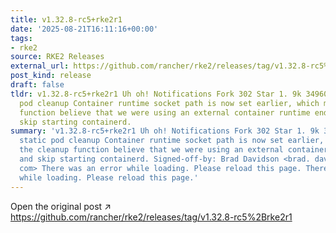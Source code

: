 ```yaml
---
title: v1.32.8-rc5+rke2r1
date: '2025-08-21T16:11:16+00:00'
tags:
- rke2
source: RKE2 Releases
external_url: https://github.com/rancher/rke2/releases/tag/v1.32.8-rc5%2Brke2r1
post_kind: release
draft: false
tldr: v1.32.8-rc5+rke2r1 Uh oh! Notifications Fork 302 Star 1. 9k 34960df Fix static
  pod cleanup Container runtime socket path is now set earlier, which made the cleanup
  function believe that we were using an external container runtime endpoint, and
  skip starting containerd.
summary: 'v1.32.8-rc5+rke2r1 Uh oh! Notifications Fork 302 Star 1. 9k 34960df Fix
  static pod cleanup Container runtime socket path is now set earlier, which made
  the cleanup function believe that we were using an external container runtime endpoint,
  and skip starting containerd. Signed-off-by: Brad Davidson <brad. davidson@rancher.
  com> There was an error while loading. Please reload this page. There was an error
  while loading. Please reload this page.'
---
```

Open the original post ↗ https://github.com/rancher/rke2/releases/tag/v1.32.8-rc5%2Brke2r1
